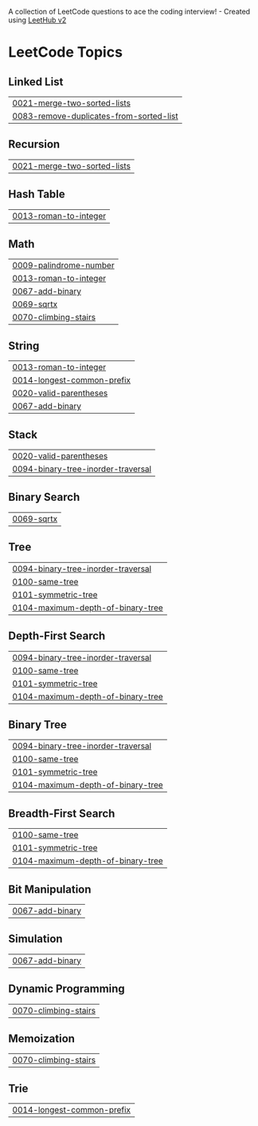 A collection of LeetCode questions to ace the coding interview! - Created using [LeetHub v2](https://github.com/arunbhardwaj/LeetHub-2.0)
<!---LeetCode Topics Start-->
# LeetCode Topics
## Linked List
|  |
| ------- |
| [0021-merge-two-sorted-lists](https://github.com/jhalakbhandari/Leetcode_sol/tree/master/0021-merge-two-sorted-lists) |
| [0083-remove-duplicates-from-sorted-list](https://github.com/jhalakbhandari/Leetcode_sol/tree/master/0083-remove-duplicates-from-sorted-list) |
## Recursion
|  |
| ------- |
| [0021-merge-two-sorted-lists](https://github.com/jhalakbhandari/Leetcode_sol/tree/master/0021-merge-two-sorted-lists) |
## Hash Table
|  |
| ------- |
| [0013-roman-to-integer](https://github.com/jhalakbhandari/Leetcode_sol/tree/master/0013-roman-to-integer) |
## Math
|  |
| ------- |
| [0009-palindrome-number](https://github.com/jhalakbhandari/Leetcode_sol/tree/master/0009-palindrome-number) |
| [0013-roman-to-integer](https://github.com/jhalakbhandari/Leetcode_sol/tree/master/0013-roman-to-integer) |
| [0067-add-binary](https://github.com/jhalakbhandari/Leetcode_sol/tree/master/0067-add-binary) |
| [0069-sqrtx](https://github.com/jhalakbhandari/Leetcode_sol/tree/master/0069-sqrtx) |
| [0070-climbing-stairs](https://github.com/jhalakbhandari/Leetcode_sol/tree/master/0070-climbing-stairs) |
## String
|  |
| ------- |
| [0013-roman-to-integer](https://github.com/jhalakbhandari/Leetcode_sol/tree/master/0013-roman-to-integer) |
| [0014-longest-common-prefix](https://github.com/jhalakbhandari/Leetcode_sol/tree/master/0014-longest-common-prefix) |
| [0020-valid-parentheses](https://github.com/jhalakbhandari/Leetcode_sol/tree/master/0020-valid-parentheses) |
| [0067-add-binary](https://github.com/jhalakbhandari/Leetcode_sol/tree/master/0067-add-binary) |
## Stack
|  |
| ------- |
| [0020-valid-parentheses](https://github.com/jhalakbhandari/Leetcode_sol/tree/master/0020-valid-parentheses) |
| [0094-binary-tree-inorder-traversal](https://github.com/jhalakbhandari/Leetcode_sol/tree/master/0094-binary-tree-inorder-traversal) |
## Binary Search
|  |
| ------- |
| [0069-sqrtx](https://github.com/jhalakbhandari/Leetcode_sol/tree/master/0069-sqrtx) |
## Tree
|  |
| ------- |
| [0094-binary-tree-inorder-traversal](https://github.com/jhalakbhandari/Leetcode_sol/tree/master/0094-binary-tree-inorder-traversal) |
| [0100-same-tree](https://github.com/jhalakbhandari/Leetcode_sol/tree/master/0100-same-tree) |
| [0101-symmetric-tree](https://github.com/jhalakbhandari/Leetcode_sol/tree/master/0101-symmetric-tree) |
| [0104-maximum-depth-of-binary-tree](https://github.com/jhalakbhandari/Leetcode_sol/tree/master/0104-maximum-depth-of-binary-tree) |
## Depth-First Search
|  |
| ------- |
| [0094-binary-tree-inorder-traversal](https://github.com/jhalakbhandari/Leetcode_sol/tree/master/0094-binary-tree-inorder-traversal) |
| [0100-same-tree](https://github.com/jhalakbhandari/Leetcode_sol/tree/master/0100-same-tree) |
| [0101-symmetric-tree](https://github.com/jhalakbhandari/Leetcode_sol/tree/master/0101-symmetric-tree) |
| [0104-maximum-depth-of-binary-tree](https://github.com/jhalakbhandari/Leetcode_sol/tree/master/0104-maximum-depth-of-binary-tree) |
## Binary Tree
|  |
| ------- |
| [0094-binary-tree-inorder-traversal](https://github.com/jhalakbhandari/Leetcode_sol/tree/master/0094-binary-tree-inorder-traversal) |
| [0100-same-tree](https://github.com/jhalakbhandari/Leetcode_sol/tree/master/0100-same-tree) |
| [0101-symmetric-tree](https://github.com/jhalakbhandari/Leetcode_sol/tree/master/0101-symmetric-tree) |
| [0104-maximum-depth-of-binary-tree](https://github.com/jhalakbhandari/Leetcode_sol/tree/master/0104-maximum-depth-of-binary-tree) |
## Breadth-First Search
|  |
| ------- |
| [0100-same-tree](https://github.com/jhalakbhandari/Leetcode_sol/tree/master/0100-same-tree) |
| [0101-symmetric-tree](https://github.com/jhalakbhandari/Leetcode_sol/tree/master/0101-symmetric-tree) |
| [0104-maximum-depth-of-binary-tree](https://github.com/jhalakbhandari/Leetcode_sol/tree/master/0104-maximum-depth-of-binary-tree) |
## Bit Manipulation
|  |
| ------- |
| [0067-add-binary](https://github.com/jhalakbhandari/Leetcode_sol/tree/master/0067-add-binary) |
## Simulation
|  |
| ------- |
| [0067-add-binary](https://github.com/jhalakbhandari/Leetcode_sol/tree/master/0067-add-binary) |
## Dynamic Programming
|  |
| ------- |
| [0070-climbing-stairs](https://github.com/jhalakbhandari/Leetcode_sol/tree/master/0070-climbing-stairs) |
## Memoization
|  |
| ------- |
| [0070-climbing-stairs](https://github.com/jhalakbhandari/Leetcode_sol/tree/master/0070-climbing-stairs) |
## Trie
|  |
| ------- |
| [0014-longest-common-prefix](https://github.com/jhalakbhandari/Leetcode_sol/tree/master/0014-longest-common-prefix) |
<!---LeetCode Topics End-->